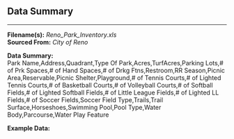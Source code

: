 ## Data Summary  
  ---------------------------------------
**Filename(s):** _Reno_Park_Inventory.xls_  
**Sourced From:** _City of Reno_  

**Data Summary:**  
Park Name,Address,Quadrant,Type Of Park,Acres,TurfAcres,Parking Lots,# of Prk Spaces,# of Hand Spaces,# of Drkg Ftns,Restroom,RR Season,Picnic Area,Reservable,Picnic Shelter,Playground,# of Tennis Courts,# of Lighted Tennis Courts,# of Basketball Courts,# of Volleyball Courts,# of Softball Fields,# of Lighted Softball Fields,# of Little League Fields,# of Lighted LL Fields,# of Soccer Fields,Soccer Field Type,Trails,Trail Surface,Horseshoes,Swimming Pool,Pool Type,Water Body,Parcourse,Water Play Feature

**Example Data:**  

